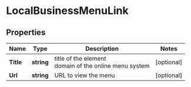 # LocalBusinessMenuLink


## Properties

| Name | Type | Description | Notes |
|------------ | ------------- | ------------- | -------------|
**Title** | **string** | title of the element<br>domain of the online menu system |[optional]|
**Url** | **string** | URL to view the menu |[optional]|